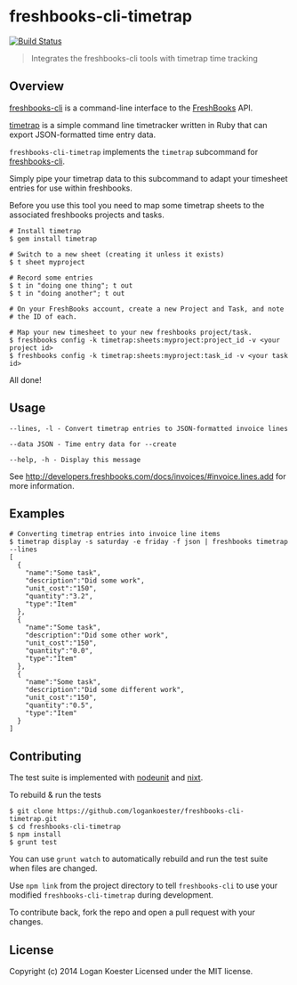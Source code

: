 # freshbooks-cli-timetrap 
[![Build Status](https://secure.travis-ci.org/logankoester/freshbooks-cli-timetrap.png?branch=master)](http://travis-ci.org/logankoester/freshbooks-cli-timetrap)

> Integrates the freshbooks-cli tools with timetrap time tracking

## Overview

[freshbooks-cli](https://github.com/logankoester/freshbooks-cli) is a
command-line interface to the [FreshBooks](http://freshbooks.com/) API.

[timetrap](https://github.com/samg/timetrap) is a simple command line
timetracker written in Ruby that can export JSON-formatted time entry data.

`freshbooks-cli-timetrap` implements the `timetrap` subcommand for
[freshbooks-cli](https://github.com/logankoester/freshbooks-cli).

Simply pipe your timetrap data to this subcommand to adapt your timesheet
entries for use within freshbooks.

Before you use this tool you need to map some timetrap sheets to the associated
freshbooks projects and tasks.

    # Install timetrap
    $ gem install timetrap

    # Switch to a new sheet (creating it unless it exists)
    $ t sheet myproject
    
    # Record some entries
    $ t in "doing one thing"; t out
    $ t in "doing another"; t out

    # On your FreshBooks account, create a new Project and Task, and note
    # the ID of each.

    # Map your new timesheet to your new freshbooks project/task.
    $ freshbooks config -k timetrap:sheets:myproject:project_id -v <your project id>
    $ freshbooks config -k timetrap:sheets:myproject:task_id -v <your task id>

All done!


## Usage

    --lines, -l - Convert timetrap entries to JSON-formatted invoice lines

    --data JSON - Time entry data for --create

    --help, -h - Display this message

See http://developers.freshbooks.com/docs/invoices/#invoice.lines.add for more information.


## Examples

    # Converting timetrap entries into invoice line items
    $ timetrap display -s saturday -e friday -f json | freshbooks timetrap --lines
    [
      {
        "name":"Some task",
        "description":"Did some work",
        "unit_cost":"150",
        "quantity":"3.2",
        "type":"Item"
      },
      {
        "name":"Some task",
        "description":"Did some other work",
        "unit_cost":"150",
        "quantity":"0.0",
        "type":"Item"
      },
      {
        "name":"Some task",
        "description":"Did some different work",
        "unit_cost":"150",
        "quantity":"0.5",
        "type":"Item"
      }
    ]


## Contributing

The test suite is implemented with
[nodeunit](https://github.com/caolan/nodeunit) and
[nixt](https://github.com/vesln/nixt).

To rebuild & run the tests

    $ git clone https://github.com/logankoester/freshbooks-cli-timetrap.git
    $ cd freshbooks-cli-timetrap
    $ npm install
    $ grunt test

You can use `grunt watch` to automatically rebuild and run the test suite when
files are changed.

Use `npm link` from the project directory to tell `freshbooks-cli` to use
your modified `freshbooks-cli-timetrap` during development.

To contribute back, fork the repo and open a pull request with your changes.


## License

Copyright (c) 2014 Logan Koester
Licensed under the MIT license.


